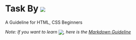 # Task By <img src="https://img.shields.io/badge/Nyan_Kaung_Set-333?style=for-the-badge&logo=github&logoColor=white" align=center>
A Guideline for HTML, CSS Beginners

*Note: If you want to learn <img src="https://img.shields.io/badge/markdown-000000?style=for-the-badge&logo=markdown&logoColor=white" align=center>, here is the <a href="https://github.com/NyanKaungSet/Markdown">Markdown Guideline</a>*
